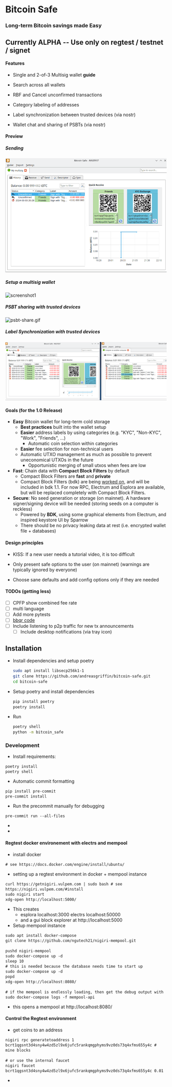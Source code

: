 # Bitcoin Safe

### Long-term Bitcoin savings made Easy

## Currently ALPHA -- Use only on regtest / testnet / signet

#### Features

- Single and 2-of-3 Multisig wallet **guide**

- Search across all wallets

- RBF and Cancel unconfirmed transactions

- Category labeling of addresses 

- Label synchronization between trusted devices   (via nostr)

- Wallet chat and sharing of PSBTs   (via nostr)

#### Preview

##### Sending

![screenshot0](docs/send.gif)

##### Setup a multisig wallet

![screenshot1](docs/multisig-setup.gif)

##### PSBT sharing with trusted devices

![psbt-share.gif](docs/psbt-share.gif)

##### Label Synchronization with trusted devices

![label-sync.gif](docs/label-sync.gif)



#### Goals (for the 1.0 Release)

- **Easy** Bitcoin wallet for long-term cold storage
  - **Best practices** built into the wallet setup
  - **Easier** address labels by using categories (e.g. "KYC", "Non-KYC", "Work", "Friends", ...)
    - Automatic coin selection within categories
  - **Easier** fee selection for non-technical users
  - Automatic UTXO management as much as possible to prevent uneconomical UTXOs in the future
    - Opportunistic merging of small utxos when fees are low
- **Fast**: Chain data with **Compact Block Filters** by default
  - Compact Block Filters are **fast** and **private**
  - Compact Block Filters (bdk) are being [worked on](https://github.com/bitcoindevkit/bdk/issues/679), and will be included in bdk 1.1. For now RPC, Electrum and Esplora are available, but will be replaced completely with Compact Block Filters.
- **Secure**: No seed generation or storage (on mainnet). A hardware signer/signing device will be needed (storing seeds on a computer is reckless)
  - Powered by **BDK**, using some graphical elements from Electrum, and inspired keystore UI by Sparrow
  - There should be no privacy leaking data at rest (i.e. encrypted wallet file + databases)

#### Design principles

- KISS: If a new user needs a tutorial video, it is too difficult

- Only present safe options to the user (on mainnet) (warnings are typically ignored by everyone)

- Choose sane defaults and add config options only if they are needed

#### TODOs (getting less)

- [ ] CPFP show combined fee rate
- [ ] multi language
- [ ] Add more pytests
- [ ] [bbqr code](https://bbqr.org/)
- [ ] Include listening to p2p traffic for new tx announcements
  - [ ] Include desktop notifications (via tray icon)

## Installation

* Install dependencies and setup poetry
  
  ```sh
  sudo apt install libsecp256k1-1
  git clone https://github.com/andreasgriffin/bitcoin-safe.git
  cd bitcoin-safe
  ```

* Setup poetry and install dependencies 
  
  ```sh
  pip install poetry
  poetry install
  ```

* Run  
  
  ```sh
  poetry shell
  python -m bitcoin_safe
  ```

### Development

* Install  requirements:

```shell
poetry install
poetry shell
```

* Automatic commit formatting

```shell
pip install pre-commit
pre-commit install
```

* Run the precommit manually for debugging

```shell
pre-commit run --all-files
```

* 
* 

#### Regtest docker environement with electrs and mempool

* install docker

```shell
# see https://docs.docker.com/engine/install/ubuntu/
```

* setting up a regtest environment in docker + mempool instance

```shell
curl https://getnigiri.vulpem.com | sudo bash # see https://nigiri.vulpem.com/#install
sudo nigiri start
xdg-open http://localhost:5000/
```

* This creates
  * esplora localhost:3000
    electrs localhost:50000 
  * and a gui block explorer at http://localhost:5000
* Setup mempool instance

```shell
sudo apt install docker-compose
git clone https://github.com/ngutech21/nigiri-mempool.git

pushd nigiri-mempool
sudo docker-compose up -d
sleep 10
# this is needed because the database needs time to start up 
sudo docker-compose up -d
popd
xdg-open http://localhost:8080/

# if the mempool is endlessly loading, then get the debug output with
sudo docker-compose logs -f mempool-api
```

* this opens a mempool at http://localhost:8080/

#### Control the Regtest environment

* get coins to an address

```shell
nigiri rpc generatetoaddress 1 bcrt1qgsnt3d4sny4w4zd5zl9x6jufc5rankqmgphyms9vz0ds73q4xfms655y4c # mine blocks

# or use the internal faucet
nigiri faucet bcrt1qgsnt3d4sny4w4zd5zl9x6jufc5rankqmgphyms9vz0ds73q4xfms655y4c 0.01
```

* 
